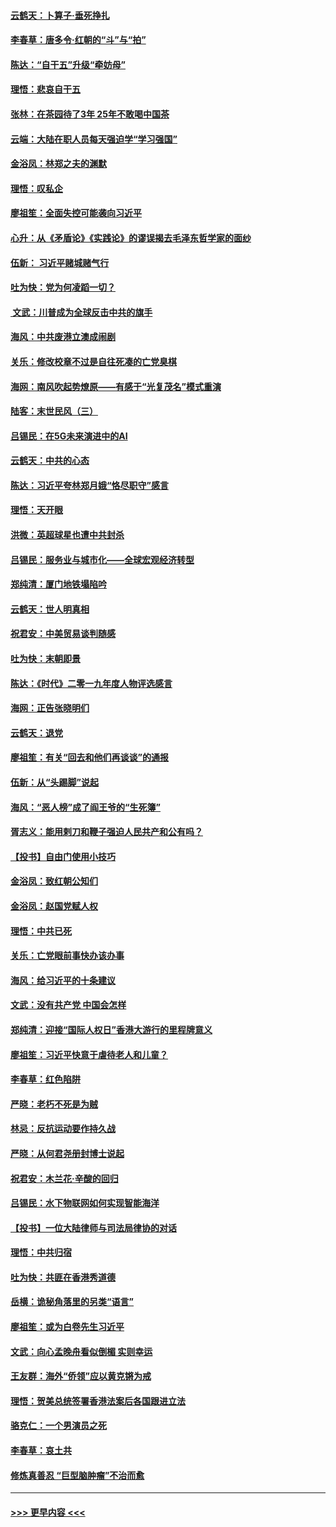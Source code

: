 #### [云鹤天：卜算子‧垂死挣扎](../pages/nsc993/n11739956.md?t=12240733) 
#### [李春草：唐多令‧红朝的“斗”与“拍”](../pages/nsc993/n11739830.md?t=12240733) 
#### [陈达：“自干五”升级“牵妨母”](../pages/nsc993/n11739724.md?t=12240733) 
#### [理悟：悲哀自干五](../pages/nsc993/n11739547.md?t=12240733) 
#### [张林：在茶园待了3年 25年不敢喝中国茶](../pages/nsc993/n11739240.md?t=12240733) 
#### [云端：大陆在职人员每天强迫学“学习强国”](../pages/nsc993/n11738735.md?t=12240733) 
#### [金浴凤：林郑之夫的渊默](../pages/nsc993/n11737735.md?t=12240733) 
#### [理悟：叹私企](../pages/nsc993/n11737715.md?t=12240733) 
#### [廖祖笙：全面失控可能袭向习近平](../pages/nsc993/n11737704.md?t=12240733) 
#### [心升：从《矛盾论》《实践论》的谬误揭去毛泽东哲学家的面纱](../pages/nsc993/n11736962.md?t=12240733) 
#### [伍新： 习近平赌城赌气行](../pages/nsc993/n11736929.md?t=12240733) 
#### [吐为快：党为何凌蹈一切？](../pages/nsc993/n11736915.md?t=12240733) 
#### [ 文武：川普成为全球反击中共的旗手](../pages/nsc993/n11736882.md?t=12240733) 
#### [海风：中共废港立澳成闹剧](../pages/nsc993/n11735857.md?t=12240733) 
#### [关乐：修改校章不过是自往死凑的亡党臭棋](../pages/nsc993/n11735097.md?t=12240733) 
#### [海网：南风吹起势燎原——有感于“光复茂名”模式重演](../pages/nsc993/n11732308.md?t=12240733) 
#### [陆客：末世民风（三）](../pages/nsc993/n11732211.md?t=12240733) 
#### [吕锡民：在5G未来演进中的AI](../pages/nsc993/n11730010.md?t=12240733) 
#### [云鹤天：中共的心态](../pages/nsc993/n11729906.md?t=12240733) 
#### [陈达：习近平夸林郑月娥“恪尽职守”感言](../pages/nsc993/n11729881.md?t=12240733) 
#### [理悟：天开眼](../pages/nsc993/n11729699.md?t=12240733) 
#### [洪微：英超球星也遭中共封杀](../pages/nsc993/n11727243.md?t=12240733) 
#### [吕锡民：服务业与城市化——全球宏观经济转型](../pages/nsc993/n11725845.md?t=12240733) 
#### [郑纯清：厦门地铁塌陷吟](../pages/nsc993/n11725813.md?t=12240733) 
#### [云鹤天：世人明真相](../pages/nsc993/n11725621.md?t=12240733) 
#### [祝君安：中美贸易谈判随感](../pages/nsc993/n11725609.md?t=12240733) 
#### [吐为快：末朝即景](../pages/nsc993/n11723365.md?t=12240733) 
#### [陈达：《时代》二零一九年度人物评选感言](../pages/nsc993/n11723337.md?t=12240733) 
#### [海网：正告张晓明们](../pages/nsc993/n11723228.md?t=12240733) 
#### [云鹤天：退党](../pages/nsc993/n11723056.md?t=12240733) 
#### [廖祖笙：有关“回去和他们再谈谈”的通报](../pages/nsc993/n11722442.md?t=12240733) 
#### [伍新：从“头踢脚”说起](../pages/nsc993/n11722429.md?t=12240733) 
#### [海风：“恶人榜”成了阎王爷的“生死簿”](../pages/nsc993/n11722272.md?t=12240733) 
#### [胥志义：能用剌刀和鞭子强迫人民共产和公有吗？](../pages/nsc993/n11720569.md?t=12240733) 
#### [【投书】自由门使用小技巧](../pages/nsc993/n11720180.md?t=12240733) 
#### [金浴凤：致红朝公知们](../pages/nsc993/n11720563.md?t=12240733) 
#### [金浴凤：赵国党赋人权](../pages/nsc993/n11720533.md?t=12240733) 
#### [理悟：中共已死](../pages/nsc993/n11720233.md?t=12240733) 
#### [关乐：亡党眼前事快办该办事](../pages/nsc993/n11719160.md?t=12240733) 
#### [海风：给习近平的十条建议](../pages/nsc993/n11717616.md?t=12240733) 
#### [文武：没有共产党 中国会怎样](../pages/nsc993/n11717584.md?t=12240733) 
#### [郑纯清：迎接“国际人权日”香港大游行的里程牌意义](../pages/nsc993/n11717417.md?t=12240733) 
#### [廖祖笙：习近平快意于虐待老人和儿童？](../pages/nsc993/n11715313.md?t=12240733) 
#### [李春草：红色陷阱](../pages/nsc993/n11715029.md?t=12240733) 
#### [严晓：老朽不死是为贼](../pages/nsc993/n11712910.md?t=12240733) 
#### [林忌：反抗运动要作持久战](../pages/nsc993/n11712623.md?t=12240733) 
#### [严晓：从何君尧册封博士说起](../pages/nsc993/n11712465.md?t=12240733) 
#### [祝君安：木兰花·辛酸的回归](../pages/nsc993/n11712381.md?t=12240733) 
#### [吕锡民：水下物联网如何实现智能海洋](../pages/nsc993/n11711158.md?t=12240733) 
#### [【投书】一位大陆律师与司法局律协的对话](../pages/nsc993/n11709675.md?t=12240733) 
#### [理悟：中共归宿](../pages/nsc993/n11710059.md?t=12240733) 
#### [吐为快：共匪在香港秀道德](../pages/nsc993/n11709979.md?t=12240733) 
#### [岳横：诡秘角落里的另类“语言”](../pages/nsc993/n11709792.md?t=12240733) 
#### [廖祖笙：或为白卷先生习近平](../pages/nsc993/n11708330.md?t=12240733) 
#### [文武：向心孟晚舟看似倒楣 实则幸运](../pages/nsc993/n11708236.md?t=12240733) 
#### [王友群：海外“侨领”应以黄克锵为戒](../pages/nsc993/n11706176.md?t=12240733) 
#### [理悟：贺美总统签署香港法案后各国跟进立法](../pages/nsc993/n11706853.md?t=12240733) 
#### [骆克仁：一个男演员之死](../pages/nsc993/n11706677.md?t=12240733) 
#### [李春草：哀土共](../pages/nsc993/n11706255.md?t=12240733) 
#### [修炼真善忍 “巨型脑肿瘤”不治而愈](../pages/nsc993/n11705340.md?t=12240733) 

----
#### [ >>> 更早内容 <<< ](../indexes/nsc993-earlier.md)
